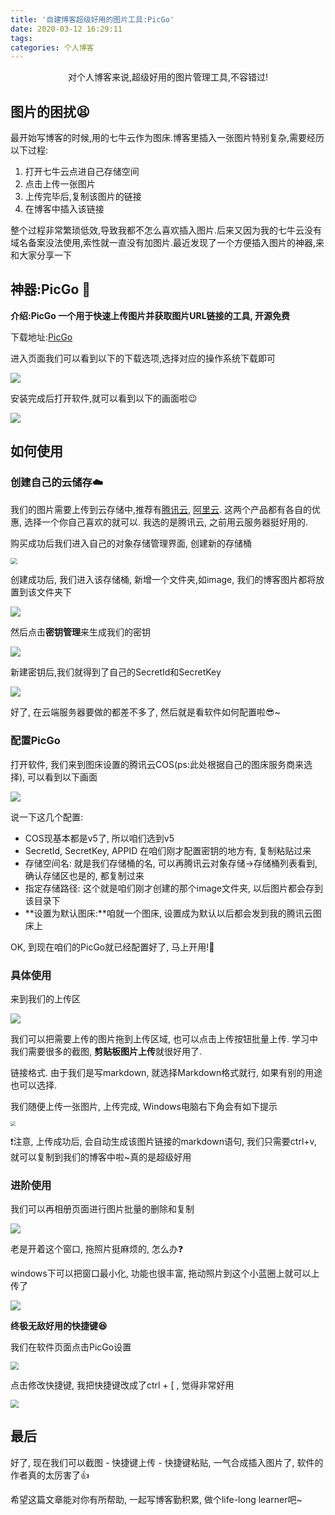 ```yaml
---
title: '自建博客超级好用的图片工具:PicGo'
date: 2020-03-12 16:29:11
tags:
categories: 个人博客
---
```


<center>
    对个人博客来说,超级好用的图片管理工具,不容错过!
</center>

<!--more-->

## 图片的困扰😫

最开始写博客的时候,用的七牛云作为图床.博客里插入一张图片特别复杂,需要经历以下过程:

1. 打开七牛云点进自己存储空间
2. 点击上传一张图片
3. 上传完毕后,复制该图片的链接
4. 在博客中插入该链接

整个过程非常繁琐低效,导致我都不怎么喜欢插入图片.后来又因为我的七牛云没有域名备案没法使用,索性就一直没有加图片.最近发现了一个方便插入图片的神器,来和大家分享一下



## 神器:PicGo :rocket:

**介绍:PicGo  一个用于快速上传图片并获取图片URL链接的工具, 开源免费**

下载地址:[PicGo](https://github.com/Molunerfinn/PicGo/releases)

进入页面我们可以看到以下的下载选项,选择对应的操作系统下载即可

![](https://1900-1300387133.cos.ap-chengdu.myqcloud.com/image/20200312165915.png)

安装完成后打开软件,就可以看到以下的画面啦😉

![](https://1900-1300387133.cos.ap-chengdu.myqcloud.com/image/20200312170030.png)



## 如何使用

### 创建自己的云储存:cloud:

我们的图片需要上传到云存储中,推荐有[腾讯云](https://cloud.tencent.com/product/cos), [阿里云](https://www.aliyun.com/product/oss?spm=5176.10695662.1112155.1.2f2d36b9i9gSAT). 这两个产品都有各自的优惠, 选择一个你自己喜欢的就可以. 我选的是腾讯云, 之前用云服务器挺好用的.

购买成功后我们进入自己的对象存储管理界面, 创建新的存储桶

<img src="https://1900-1300387133.cos.ap-chengdu.myqcloud.com/image/20200312171109.png" style="zoom: 67%;" />

创建成功后, 我们进入该存储桶, 新增一个文件夹,如image, 我们的博客图片都将放置到该文件夹下

![](https://1900-1300387133.cos.ap-chengdu.myqcloud.com/image/20200312171237.png)

然后点击**密钥管理**来生成我们的密钥

![](https://1900-1300387133.cos.ap-chengdu.myqcloud.com/image/20200312171415.png)

新建密钥后,我们就得到了自己的SecretId和SecretKey

![](https://1900-1300387133.cos.ap-chengdu.myqcloud.com/image/20200312171507.png)

好了, 在云端服务器要做的都差不多了, 然后就是看软件如何配置啦😎~

### 配置PicGo

打开软件, 我们来到图床设置的腾讯云COS(ps:此处根据自己的图床服务商来选择), 可以看到以下画面

![](https://1900-1300387133.cos.ap-chengdu.myqcloud.com/image/20200312172049.png)

说一下这几个配置:

- COS现基本都是v5了, 所以咱们选到v5
- SecretId, SecretKey, APPID 在咱们刚才配置密钥的地方有, 复制粘贴过来
- 存储空间名: 就是我们存储桶的名, 可以再腾讯云对象存储->存储桶列表看到, 确认存储区也是的, 都复制过来
- 指定存储路径: 这个就是咱们刚才创建的那个image文件夹, 以后图片都会存到该目录下
- **设置为默认图床:**咱就一个图床, 设置成为默认以后都会发到我的腾讯云图床上

OK, 到现在咱们的PicGo就已经配置好了, 马上开用!🤩

### 具体使用

来到我们的上传区

![](https://1900-1300387133.cos.ap-chengdu.myqcloud.com/image/20200312170030.png)

我们可以把需要上传的图片拖到上传区域, 也可以点击上传按钮批量上传. 学习中我们需要很多的截图, **剪贴板图片上传**就很好用了.

链接格式. 由于我们是写markdown, 就选择Markdown格式就行, 如果有别的用途也可以选择.

我们随便上传一张图片, 上传完成, Windows电脑右下角会有如下提示

<img src="https://1900-1300387133.cos.ap-chengdu.myqcloud.com/image/20200312173218.png" style="zoom:50%;" />

❗注意, 上传成功后, 会自动生成该图片链接的markdown语句, 我们只需要ctrl+v, 就可以复制到我们的博客中啦~真的是超级好用

### 进阶使用

我们可以再相册页面进行图片批量的删除和复制

![](https://1900-1300387133.cos.ap-chengdu.myqcloud.com/image/20200312173632.png)



老是开着这个窗口, 拖照片挺麻烦的, 怎么办:question:

windows下可以把窗口最小化, 功能也很丰富, 拖动照片到这个小蓝圈上就可以上传了

![](https://1900-1300387133.cos.ap-chengdu.myqcloud.com/image/20200312173906.png)

**终极无敌好用的快捷键😆**

我们在软件页面点击PicGo设置

<img src="https://1900-1300387133.cos.ap-chengdu.myqcloud.com/image/20200312174127.png" style="zoom:80%;" />

点击修改快捷键, 我把快捷键改成了ctrl + [ , 觉得非常好用

<img src="https://1900-1300387133.cos.ap-chengdu.myqcloud.com/image/20200312174237.png" style="zoom:80%;" />

## 最后

好了, 现在我们可以截图 - 快捷键上传 - 快捷键粘贴, 一气合成插入图片了, 软件的作者真的太厉害了:thumbsup:

希望这篇文章能对你有所帮助, 一起写博客勤积累, 做个life-long learner吧~